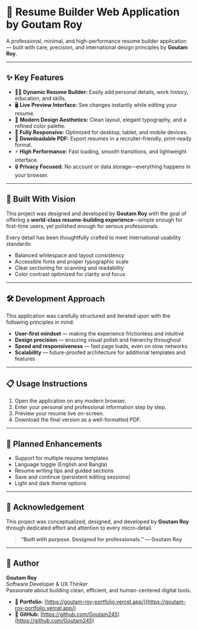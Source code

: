 # 📄 Resume Builder Web Application by Goutam Roy

A professional, minimal, and high-performance resume builder application — built with care, precision, and international design principles by **Goutam Roy**.

---

## ✨ Key Features

- 🧑‍💼 **Dynamic Resume Builder:** Easily add personal details, work history, education, and skills.
- 🖥️ **Live Preview Interface:** See changes instantly while editing your resume.
- 🎨 **Modern Design Aesthetics:** Clean layout, elegant typography, and a refined color palette.
- 📱 **Fully Responsive:** Optimized for desktop, tablet, and mobile devices.
- 📄 **Downloadable PDF:** Export resumes in a recruiter-friendly, print-ready format.
- ⚡ **High Performance:** Fast loading, smooth transitions, and lightweight interface.
- 🔒 **Privacy Focused:** No account or data storage—everything happens in your browser.

---

## 🧠 Built With Vision

This project was designed and developed by **Goutam Roy** with the goal of offering a **world-class resume-building experience**—simple enough for first-time users, yet polished enough for serious professionals.

Every detail has been thoughtfully crafted to meet international usability standards:

- Balanced whitespace and layout consistency  
- Accessible fonts and proper typographic scale  
- Clear sectioning for scanning and readability  
- Color contrast optimized for clarity and focus

---

## 🛠️ Development Approach

This application was carefully structured and iterated upon with the following principles in mind:

- **User-first mindset** — making the experience frictionless and intuitive  
- **Design precision** — ensuring visual polish and hierarchy throughout  
- **Speed and responsiveness** — fast page loads, even on slow networks  
- **Scalability** — future-proofed architecture for additional templates and features

---

## 📋 Usage Instructions

1. Open the application on any modern browser.  
2. Enter your personal and professional information step by step.  
3. Preview your resume live on-screen.  
4. Download the final version as a well-formatted PDF.

---

## 🔮 Planned Enhancements

- Support for multiple resume templates  
- Language toggle (English and Bangla)  
- Resume writing tips and guided sections  
- Save and continue (persistent editing sessions)  
- Light and dark theme options

---

## 🙌 Acknowledgement

This project was conceptualized, designed, and developed by **Goutam Roy** through dedicated effort and attention to every micro-detail.

> **“Built with purpose. Designed for professionals.” — Goutam Roy**

---
## 👤 Author

**Goutam Roy**  
Software Developer & UX Thinker  
Passionate about building clean, efficient, and human-centered digital tools.

- 🔗 **Portfolio:** [https://goutam-roy-portfolio.vercel.app/](https://goutam-roy-portfolio.vercel.app/)  
- 🐙 **GitHub:** [https://github.com/Goutam245](https://github.com/Goutam245)

